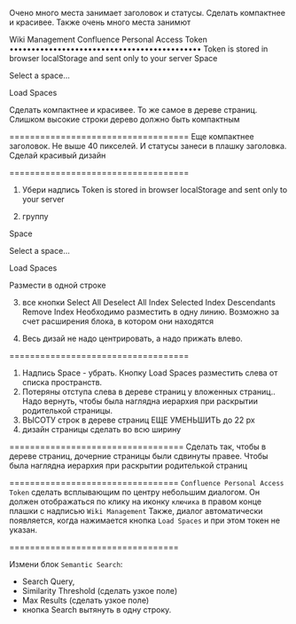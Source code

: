 Очено много места занимает заголовок и статусы. Сделать компактнее и красивее.
Также очень много места занимют 

Wiki Management
Confluence Personal Access Token
••••••••••••••••••••••••••••••••••••••••••••
Token is stored in browser localStorage and sent only to your server
Space

Select a space...

Load Spaces

Сделать компактнее и красивее.
То же самое в дереве страниц. Слишком высокие строки дерево должно быть компактным

===================================
Еще компактнее заголовок. Не выше 40 пикселей. И статусы занеси в плашку заголовка.
Сделай красивый дизайн

===================================

1) Убери надпись Token is stored in browser localStorage and sent only to your server

2) группу

Space

Select a space...

Load Spaces

Размести в одной строке

3)  все кнопки
    Select All
    Deselect All
    Index Selected
    Index Descendants
    Remove Index
    Необходимо разместить в одну линию. Возможно за счет расширения блока, в котором они находятся

4) Весь дизай не надо центрировать, а надо прижать влево.

===================================
1) Надпись Space - убрать. Кнопку Load Spaces разместить слева от списка пространств.
2) Потеряны отступа слева в дереве страниц у вложенных страниц.. Надо вернуть, чтобы была наглядна иерархия при раскрытии родителькой страницы.
3) ВЫСОТУ строк в дереве страниц ЕЩЕ УМЕНЬШИТЬ до 22 px
4) дизайн страницы сделать во всю ширину

==================================
Сделать так, чтобы в дереве страниц, дочерние страницы были сдвинуты правее. Чтобы была наглядна иерархия при раскрытии родителькой страниц

=================================
`Confluence Personal Access Token`
сделать всплывающим по центру небольшим диалогом.
Он должен отображаться по клику на иконку `ключика` в правом конце плашки с надписью `Wiki Management` 
Также, диалог автоматически появляется, когда нажимается кнопка `Load Spaces` и при этом токен не указан.

=================================

Измени блок `Semantic Search`:
* Search Query, 
* Similarity Threshold (сделать узкое поле)
* Max Results (сделать узкое поле)
* кнопка Search
вытянуть в одну строку.









